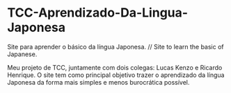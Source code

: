 # TCC-Aprendizado-Da-Lingua-Japonesa
Site para aprender o básico da língua Japonesa. // Site to learn the basic of Japanese.

Meu projeto de TCC, juntamente com dois colegas: Lucas Kenzo e Ricardo Henrique. O site tem como principal objetivo trazer o aprendizado
da língua Japonesa da forma mais simples e menos burocrática possível.
